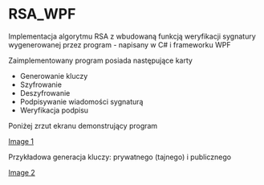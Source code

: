 # RSA_WPF
Implementacja algorytmu RSA z wbudowaną funkcją weryfikacji sygnatury wygenerowanej przez program - napisany w C# i frameworku WPF

Zaimplementowany program posiada następujące karty
- Generowanie kluczy
- Szyfrowanie
- Deszyfrowanie
- Podpisywanie wiadomości sygnaturą
- Weryfikacja podpisu

Poniżej zrzut ekranu demonstrujący program

[Image 1](https://raw.githubusercontent.com/krzysiekj94/RSA_WPF/master/images/1.JPG)


Przykładowa generacja kluczy: prywatnego (tajnego) i publicznego

[Image 2](https://raw.githubusercontent.com/krzysiekj94/RSA_WPF/master/images/2.JPG)
